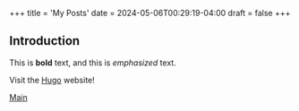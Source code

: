 +++
title = 'My Posts'
date = 2024-05-06T00:29:19-04:00
draft = false
+++
## Introduction

This is **bold** text, and this is *emphasized* text.

Visit the [Hugo](https://gohugo.io) website!

[Main](/personal-website/about/)